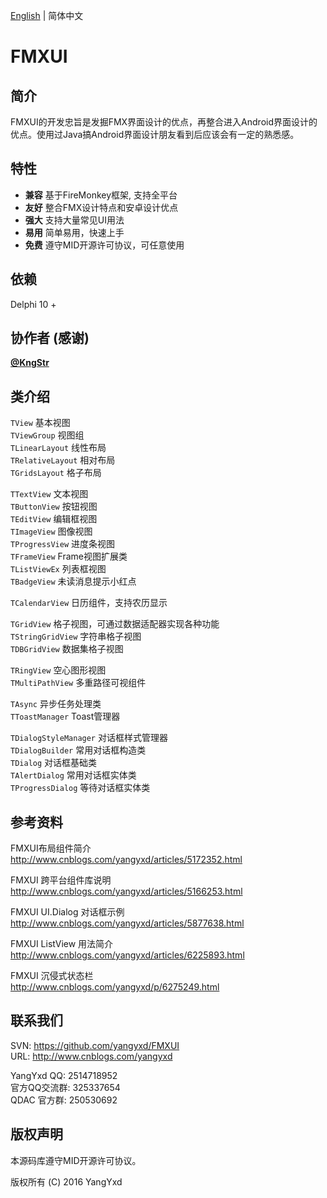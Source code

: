 [English](README.md) | 简体中文

FMXUI
==========

## 简介
  FMXUI的开发忠旨是发掘FMX界面设计的优点，再整合进入Android界面设计的优点。使用过Java搞Android界面设计朋友看到后应该会有一定的熟悉感。 
  
## 特性
  - **兼容** 基于FireMonkey框架, 支持全平台
  - **友好** 整合FMX设计特点和安卓设计优点
  - **强大** 支持大量常见UI用法
  - **易用** 简单易用，快速上手
  - **免费** 遵守MID开源许可协议，可任意使用

## 依赖
  Delphi 10 +
  
## 协作者 (感谢)
  **[@KngStr](https://github.com/KngStr)**
  
## 类介绍

  `TView`  基本视图  
  `TViewGroup` 视图组  
  `TLinearLayout` 线性布局  
  `TRelativeLayout` 相对布局  
  `TGridsLayout` 格子布局  
    
  `TTextView` 文本视图  
  `TButtonView` 按钮视图  
  `TEditView` 编辑框视图  
  `TImageView` 图像视图  
  `TProgressView` 进度条视图  
  `TFrameView` Frame视图扩展类  
  `TListViewEx` 列表框视图  
  `TBadgeView` 未读消息提示小红点  
    
  `TCalendarView` 日历组件，支持农历显示  
    
  `TGridView` 格子视图，可通过数据适配器实现各种功能  
  `TStringGridView` 字符串格子视图  
  `TDBGridView` 数据集格子视图  
    
  `TRingView` 空心图形视图  
  `TMultiPathView` 多重路径可视组件  
    
  `TAsync` 异步任务处理类  
  `TToastManager` Toast管理器  
    
  `TDialogStyleManager` 对话框样式管理器  
  `TDialogBuilder` 常用对话框构造类  
  `TDialog` 对话框基础类  
  `TAlertDialog` 常用对话框实体类  
  `TProgressDialog` 等待对话框实体类      
  
## 参考资料

  FMXUI布局组件简介  
  http://www.cnblogs.com/yangyxd/articles/5172352.html  
    
  FMXUI 跨平台组件库说明  
  http://www.cnblogs.com/yangyxd/articles/5166253.html  
    
  FMXUI UI.Dialog 对话框示例  
  http://www.cnblogs.com/yangyxd/articles/5877638.html  
    
  FMXUI ListView 用法简介  
  http://www.cnblogs.com/yangyxd/articles/6225893.html  
    
  FMXUI 沉侵式状态栏  
  http://www.cnblogs.com/yangyxd/p/6275249.html  
  
## 联系我们
  SVN: https://github.com/yangyxd/FMXUI  
  URL: http://www.cnblogs.com/yangyxd  
    
  YangYxd QQ: 2514718952   
  官方QQ交流群: 325337654  
  QDAC 官方群: 250530692  

## 版权声明
  本源码库遵守MID开源许可协议。
  
  版权所有 (C) 2016 YangYxd
